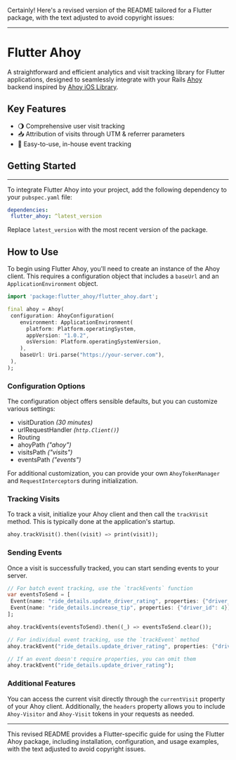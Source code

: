 Certainly! Here's a revised version of the README tailored for a Flutter package, with the text adjusted to avoid copyright issues:

---

# Flutter Ahoy

A straightforward and efficient analytics and visit tracking library for Flutter applications, designed to seamlessly integrate with your Rails [Ahoy](http://github.com/ankane/ahoy) backend inspired by [Ahoy iOS Library](https://github.com/namolnad/ahoy-ios).

## Key Features

- 🌖 Comprehensive user visit tracking
- 📥 Attribution of visits through UTM & referrer parameters
- 📆 Easy-to-use, in-house event tracking

## Getting Started
****
To integrate Flutter Ahoy into your project, add the following dependency to your `pubspec.yaml` file:

```yaml
dependencies:
 flutter_ahoy: ^latest_version
```

Replace `latest_version` with the most recent version of the package.

## How to Use

To begin using Flutter Ahoy, you'll need to create an instance of the Ahoy client. This requires a configuration object that includes a `baseUrl` and an `ApplicationEnvironment` object.

```dart
import 'package:flutter_ahoy/flutter_ahoy.dart';

final ahoy = Ahoy(
 configuration: AhoyConfiguration(
    environment: ApplicationEnvironment(
      platform: Platform.operatingSystem,
      appVersion: "1.0.2",
      osVersion: Platform.operatingSystemVersion,
    ),
    baseUrl: Uri.parse("https://your-server.com"),
 ),
);
```

### Configuration Options

The configuration object offers sensible defaults, but you can customize various settings:

- visitDuration _(30 minutes)_
- urlRequestHandler _(`http.Client()`)_
- Routing
 - ahoyPath _("ahoy")_
 - visitsPath _("visits")_
 - eventsPath _("events")_

For additional customization, you can provide your own `AhoyTokenManager` and `RequestInterceptor`s during initialization.

### Tracking Visits

To track a visit, initialize your Ahoy client and then call the `trackVisit` method. This is typically done at the application's startup.

```dart
ahoy.trackVisit().then((visit) => print(visit));
```

### Sending Events

Once a visit is successfully tracked, you can start sending events to your server.

```dart
// For batch event tracking, use the `trackEvents` function
var eventsToSend = [
 Event(name: "ride_details.update_driver_rating", properties: {"driver_id": 4}),
 Event(name: "ride_details.increase_tip", properties: {"driver_id": 4}),
];

ahoy.trackEvents(eventsToSend).then((_) => eventsToSend.clear());

// For individual event tracking, use the `trackEvent` method
ahoy.trackEvent("ride_details.update_driver_rating", properties: {"driver_id": 4});

// If an event doesn't require properties, you can omit them
ahoy.trackEvent("ride_details.update_driver_rating");
```

### Additional Features

You can access the current visit directly through the `currentVisit` property of your Ahoy client. Additionally, the `headers` property allows you to include `Ahoy-Visitor` and `Ahoy-Visit` tokens in your requests as needed.

---

This revised README provides a Flutter-specific guide for using the Flutter Ahoy package, including installation, configuration, and usage examples, with the text adjusted to avoid copyright issues.